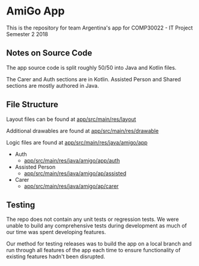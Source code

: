 # AmiGo App

This is the repository for team Argentina's app for COMP30022 - IT Project Semester 2 2018

## Notes on Source Code

The app source code is split roughly 50/50 into Java and Kotlin files. 

The Carer and Auth sections are in Kotlin.
Assisted Person and Shared sections are mostly authored in Java.

## File Structure

Layout files can be found at [app/src/main/res/layout](https://github.com/COMP30022-18/ARGENTINA_app/tree/master/app/src/main/res/layout)

Additional drawables are found at [app/src/main/res/drawable](https://github.com/COMP30022-18/ARGENTINA_app/tree/master/app/src/main/res/drawable)

Logic files are found at [app/src/main/res/java/amigo/app](https://github.com/COMP30022-18/ARGENTINA_app/tree/master/app/src/main/java/amigo/app)
- Auth
    - [app/src/main/res/java/amigo/app/auth](https://github.com/COMP30022-18/ARGENTINA_app/tree/master/app/src/main/java/amigo/app/auth)
- Assisted Person
    - [app/src/main/res/java/amigo/ap/assisted](https://github.com/COMP30022-18/ARGENTINA_app/tree/master/app/src/main/java/amigo/app/assisted)
- Carer
    - [app/src/main/res/java/amigo/ap/carer](https://github.com/COMP30022-18/ARGENTINA_app/tree/master/app/src/main/java/amigo/app/carer)

## Testing

The repo does not contain any unit tests or regression tests. We were unable to build any comprehensive tests during development as much of our time was spent developing features.

Our method for testing releases was to build the app on a local branch and run through all features of the app each time to ensure functionality of existing features hadn't been disrupted.